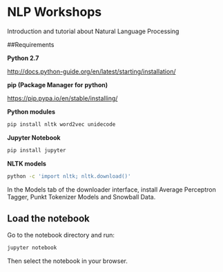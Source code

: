 # NLP Workshops
Introduction and tutorial about Natural Language Processing

##Requirements

**Python 2.7**

http://docs.python-guide.org/en/latest/starting/installation/

**pip (Package Manager for python)**

https://pip.pypa.io/en/stable/installing/

**Python modules**

```bash
pip install nltk word2vec unidecode
```

**Jupyter Notebook**

```bash
pip install jupyter
```

**NLTK models**

```bash
python -c 'import nltk; nltk.download()'
```

In the Models tab of the downloader interface, install Average Perceptron Tagger, Punkt Tokenizer Models and Snowball Data.

## Load the notebook

Go to the notebook directory and run:

```bash
jupyter notebook
```

Then select the notebook in your browser.
